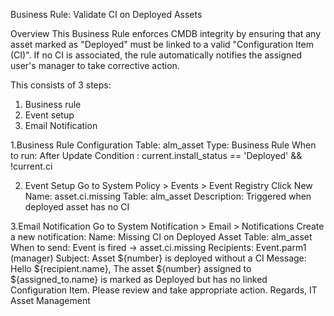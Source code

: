 Business Rule: Validate CI on Deployed Assets

Overview
This Business Rule enforces CMDB integrity by ensuring that any asset marked as "Deployed" must be linked 
to a valid "Configuration Item (CI)". If no CI is associated, the rule automatically notifies the assigned 
user's manager to take corrective action.

This consists of 3 steps:
1. Business rule
2. Event setup
3. Email Notification

1.Business Rule Configuration 
Table: alm_asset
Type: Business Rule
When to run: After Update
Condition : current.install_status == 'Deployed' && !current.ci

2. Event Setup
   Go to System Policy > Events > Event Registry
Click New
Name: asset.ci.missing
Table: alm_asset
Description: Triggered when deployed asset has no CI

3.Email Notification
Go to System Notification > Email > Notifications
Create a new notification:
Name: Missing CI on Deployed Asset
Table: alm_asset
When to send: Event is fired → asset.ci.missing
Recipients: Event.parm1 (manager)
Subject: Asset ${number} is deployed without a CI
Message: 
Hello ${recipient.name},
The asset ${number} assigned to ${assigned_to.name} is marked as Deployed but has no linked Configuration Item.
Please review and take appropriate action.
Regards,
IT Asset Management

